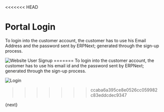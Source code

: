<<<<<<< HEAD
# Portal Login

To login into the customer account, the customer has to use his Email Address and
the password sent by ERPNext; generated through the sign-up process.

<img class="screenshot" alt="Website User Signup" src="/docs/assets/img/website/website-login.png">
=======
To login into the customer account, the customer has to use his email id and
the password sent by ERPNext; generated through the sign-up process.

![Login]({{docs_base_url}}/assets/old_images/erpnext/customer-portal-login.png)
>>>>>>> ccaba6a395ce8e0526cc059982c83eddcdec9347

{next}
